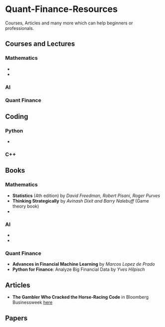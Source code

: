 # Quant-Finance-Resources
Courses, Articles and many more which can help beginners or professionals. 


## Courses and Lectures
### Mathematics
 * 
 * 
### AI
### Quant Finance


## Coding 
### Python
 * 

### C++

## Books
### Mathematics
  * **Statistics** (4th edition) by *David Freedman, Robert Pisani, Roger Purves*
  * **Thinking Strategically** by *Avinash Dixit and Barry Nalebuff* (Game theory book)
  * 
  
### AI
  *
  *
  
### Quant Finance
  * **Advances in Financial Machine Learning** by *Marcos Lopez de Prado*
  * **Python for Finance**: Analyze Big Financial Data by *Yves Hilpisch*

## Articles
* **The Gambler Who Cracked the Horse-Racing Code** in Bloomberg Businessweek [here](https://www.bloomberg.com/news/features/2018-05-03/the-gambler-who-cracked-the-horse-racing-code)
## Papers

